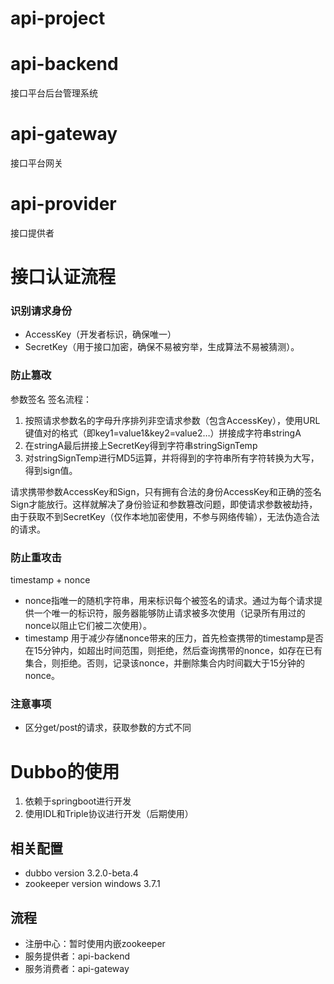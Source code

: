 # api-project

# api-backend
接口平台后台管理系统

# api-gateway
接口平台网关

# api-provider
接口提供者

# 接口认证流程
### 识别请求身份
- AccessKey（开发者标识，确保唯一）
- SecretKey（用于接口加密，确保不易被穷举，生成算法不易被猜测）。

### 防止篡改
参数签名
签名流程：
1. 按照请求参数名的字母升序排列非空请求参数（包含AccessKey），使用URL键值对的格式（即key1=value1&key2=value2…）拼接成字符串stringA
2. 在stringA最后拼接上SecretKey得到字符串stringSignTemp
3. 对stringSignTemp进行MD5运算，并将得到的字符串所有字符转换为大写，得到sign值。

请求携带参数AccessKey和Sign，只有拥有合法的身份AccessKey和正确的签名Sign才能放行。这样就解决了身份验证和参数篡改问题，即使请求参数被劫持，由于获取不到SecretKey（仅作本地加密使用，不参与网络传输），无法伪造合法的请求。

### 防止重攻击
timestamp + nonce
- nonce指唯一的随机字符串，用来标识每个被签名的请求。通过为每个请求提供一个唯一的标识符，服务器能够防止请求被多次使用（记录所有用过的nonce以阻止它们被二次使用）。
- timestamp 用于减少存储nonce带来的压力，首先检查携带的timestamp是否在15分钟内，如超出时间范围，则拒绝，然后查询携带的nonce，如存在已有集合，则拒绝。否则，记录该nonce，并删除集合内时间戳大于15分钟的nonce。

### 注意事项
- 区分get/post的请求，获取参数的方式不同

# Dubbo的使用
1. 依赖于springboot进行开发
2. 使用IDL和Triple协议进行开发（后期使用）

## 相关配置
- dubbo version 3.2.0-beta.4
- zookeeper version windows 3.7.1

## 流程
- 注册中心：暂时使用内嵌zookeeper
- 服务提供者：api-backend
- 服务消费者：api-gateway